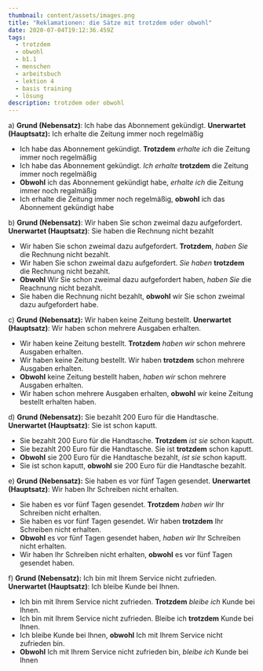 ```yaml
---
thumbnail: content/assets/images.png
title: "Reklamationen: die Sätze mit trotzdem oder obwohl"
date: 2020-07-04T19:12:36.459Z
tags:
  - trotzdem
  - obwohl
  - b1.1
  - menschen
  - arbeitsbuch
  - lektion 4
  - basis training
  - lösung
description: trotzdem oder obwohl
---
```

a) **Grund (Nebensatz)**: Ich habe das Abonnement gekündigt. **Unerwartet (Hauptsatz):** Ich erhalte die Zeitung immer noch regelmäßig

* Ich habe das Abonnement gekündigt. **Trotzdem** *erhalte* *ich* die Zeitung immer noch regelmäßig
* Ich habe das Abonnement gekündigt. *Ich erhalte* **trotzdem** die Zeitung immer noch regelmäßig
* **Obwohl** ich das Abonnement gekündigt habe, *erhalte ich* die Zeitung immer noch regalmäßig
* Ich erhalte die Zeitung immer noch regelmäßig, **obwohl** ich das Abonnement gekündigt habe

b) **Grund (Nebensatz)**: Wir haben Sie schon zweimal dazu aufgefordert. **Unerwartet (Hauptsatz)**: Sie haben die Rechnung nicht bezahlt

* Wir haben Sie schon zweimal dazu aufgefordert. **Trotzdem**, *haben Sie* die Rechnung nicht bezahlt.
* Wir haben Sie schon zweimal dazu aufgefordert. *Sie haben* **trotzdem** die Rechnung nicht bezahlt.
* **Obwohl** Wir Sie schon zweimal dazu aufgefordert haben, *haben Sie* die Reachnung nicht bezahlt.
* Sie haben die Rechnung nicht bezahlt, **obwohl** wir Sie schon zweimal dazu aufgefordert habe.

c) **Grund (Nebensatz):** Wir haben keine Zeitung bestellt. **Unerwartet (Hauptsatz)**: Wir haben schon mehrere Ausgaben erhalten.

* Wir haben keine Zeitung bestellt. **Trotzdem** *haben wir* schon mehrere Ausgaben erhalten.
* Wir haben keine Zeitung bestellt. Wir haben **trotzdem** schon mehrere Ausgaben erhalten.
* **Obwohl** keine Zeitung bestellt haben, *haben wir* schon mehrere Ausgaben erhalten.
* Wir haben schon mehrere Ausgaben erhalten, **obwohl** wir keine Zeitung bestellt erhalten haben.

d) **Grund (Nebensatz):** Sie bezahlt 200 Euro für die Handtasche. **Unerwartet (Hauptsatz)**: Sie ist schon kaputt.

* Sie bezahlt 200 Euro für die Handtasche. **Trotzdem** *ist sie* schon kaputt.
* Sie bezahlt 200 Euro für die Handtasche. Sie ist **trotzdem** schon kaputt.
* **Obwohl** sie 200 Euro für die Handtasche bezahlt, *ist sie* schon kaputt.
* Sie ist schon kaputt, **obwohl** sie 200 Euro für die Handtasche bezahlt.

e) **Grund (Nebensatz):** Sie haben es vor fünf Tagen gesendet. **Unerwartet (Hauptsatz)**: Wir haben Ihr Schreiben nicht erhalten.

* Sie haben es vor fünf Tagen gesendet. **Trotzdem** *haben wir* Ihr Schreiben nicht erhalten.
* Sie haben es vor fünf Tagen gesendet. Wir haben **trotzdem** Ihr Schreiben nicht erhalten.
* **Obwohl** es vor fünf Tagen gesendet haben, *haben wir* Ihr Schreiben nicht erhalten.
* Wir haben Ihr Schreiben nicht erhalten, **obwohl** es vor fünf Tagen gesendet haben.

f) **Grund (Nebensatz):** Ich bin mit Ihrem Service nicht zufrieden. **Unerwartet (Hauptsatz)**: Ich bleibe Kunde bei Ihnen.

* Ich bin mit Ihrem Service nicht zufrieden. **Trotzdem** *bleibe ich* Kunde bei Ihnen.
* Ich bin mit Ihrem Service nicht zufrieden. Bleibe ich **trotzdem** Kunde bei Ihnen.
* Ich bleibe Kunde bei Ihnen, **obwohl** Ich mit Ihrem Service nicht zufrieden bin.
* **Obwohl** Ich mit Ihrem Service nicht zufrieden bin, *bleibe ich* Kunde bei Ihnen